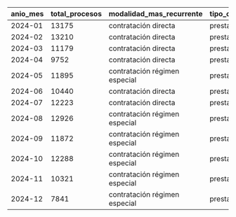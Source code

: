 | anio\_mes | total\_procesos | modalidad\_mas\_recurrente | tipo\_contrato\_mas\_recurrente | precio\_minimo | precio\_maximo | precio\_promedio |
| :--- | :--- | :--- | :--- | :--- | :--- | :--- |
| 2024-01 | 13175 | contratación directa | prestación de servicios | 1000000 | 164209408966 | 128697032.98 |
| 2024-02 | 13210 | contratación directa | prestación de servicios | 1000000 | 128367163800 | 93286723.37 |
| 2024-03 | 11179 | contratación directa | prestación de servicios | 1000000 | 351550000000 | 147522122.99 |
| 2024-04 | 9752 | contratación directa | prestación de servicios | 1000000 | 256068410456 | 169477138.21 |
| 2024-05 | 11895 | contratación régimen especial | prestación de servicios | 1000000 | 30801622081 | 74825471.53 |
| 2024-06 | 10440 | contratación directa | prestación de servicios | 1000000 | 250000000000 | 100287438.61 |
| 2024-07 | 12223 | contratación directa | prestación de servicios | 1000000 | 88226000000 | 97622441.6 |
| 2024-08 | 12926 | contratación régimen especial | prestación de servicios | 1000000 | 250000000000 | 118161147.47 |
| 2024-09 | 11872 | contratación régimen especial | prestación de servicios | 1000000 | 250000000000 | 135627961.23 |
| 2024-10 | 12288 | contratación régimen especial | prestación de servicios | 1000000 | 87900000000 | 85087004.45 |
| 2024-11 | 10321 | contratación régimen especial | prestación de servicios | 1000000 | 491372098658 | 228113456.57 |
| 2024-12 | 7841 | contratación régimen especial | prestación de servicios | 1000000 | 1525000000000 | 631993767.78 |
